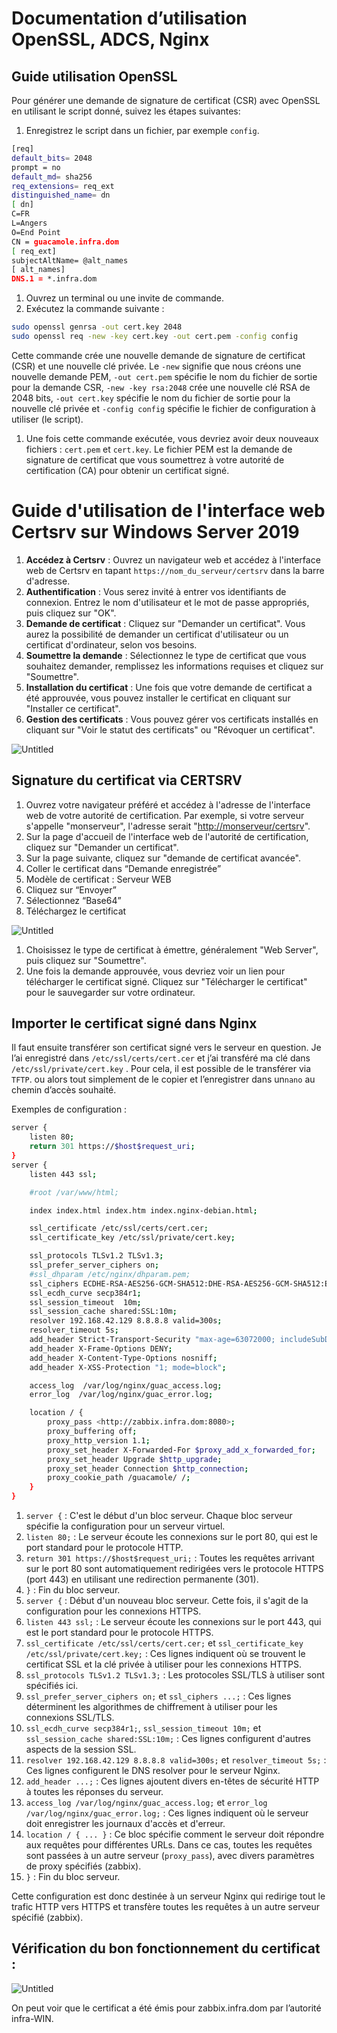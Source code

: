 # Documentation d’utilisation OpenSSL, ADCS, Nginx

## Guide utilisation OpenSSL

Pour générer une demande de signature de certificat (CSR) avec OpenSSL en utilisant le script donné, suivez les étapes suivantes:

1. Enregistrez le script dans un fichier, par exemple `config`.

```bash
[req]
default_bits= 2048
prompt = no
default_md= sha256
req_extensions= req_ext
distinguished_name= dn
[ dn]
C=FR
L=Angers
O=End Point
CN = guacamole.infra.dom
[ req_ext]
subjectAltName= @alt_names
[ alt_names]
DNS.1 = *.infra.dom

```

1. Ouvrez un terminal ou une invite de commande.
2. Exécutez la commande suivante :

```bash
sudo openssl genrsa -out cert.key 2048
sudo openssl req -new -key cert.key -out cert.pem -config config
```

Cette commande crée une nouvelle demande de signature de certificat (CSR) et une nouvelle clé privée. Le `-new` signifie que nous créons une nouvelle demande PEM, `-out cert.pem` spécifie le nom du fichier de sortie pour la demande CSR, `-new -key rsa:2048` crée une nouvelle clé RSA de 2048 bits,  `-out cert.key` spécifie le nom du fichier de sortie pour la nouvelle clé privée et `-config config` spécifie le fichier de configuration à utiliser (le script).

1. Une fois cette commande exécutée, vous devriez avoir deux nouveaux fichiers : `cert.pem` et `cert.key`. Le fichier PEM est la demande de signature de certificat que vous soumettrez à votre autorité de certification (CA) pour obtenir un certificat signé.

# Guide d'utilisation de l'interface web Certsrv sur Windows Server 2019

1. **Accédez à Certsrv** : Ouvrez un navigateur web et accédez à l'interface web de Certsrv en tapant `https://nom_du_serveur/certsrv` dans la barre d'adresse.
2. **Authentification** : Vous serez invité à entrer vos identifiants de connexion. Entrez le nom d'utilisateur et le mot de passe appropriés, puis cliquez sur "OK".
3. **Demande de certificat** : Cliquez sur "Demander un certificat". Vous aurez la possibilité de demander un certificat d'utilisateur ou un certificat d'ordinateur, selon vos besoins.
4. **Soumettre la demande** : Sélectionnez le type de certificat que vous souhaitez demander, remplissez les informations requises et cliquez sur "Soumettre".
5. **Installation du certificat** : Une fois que votre demande de certificat a été approuvée, vous pouvez installer le certificat en cliquant sur "Installer ce certificat".
6. **Gestion des certificats** : Vous pouvez gérer vos certificats installés en cliquant sur "Voir le statut des certificats" ou "Révoquer un certificat".

![Untitled](Documentation%20d%E2%80%99utilisation%20OpenSSL,%20ADCS,%20Nginx%20e6a5f9ff982640529e2c14d851293973/Untitled.png)

## Signature du certificat via CERTSRV

1. Ouvrez votre navigateur préféré et accédez à l'adresse de l'interface web de votre autorité de certification. Par exemple, si votre serveur s'appelle "monserveur", l'adresse serait "[http://monserveur/certsrv](http://monserveur/certsrv)".
2. Sur la page d'accueil de l'interface web de l'autorité de certification, cliquez sur "Demander un certificat".
3. Sur la page suivante, cliquez sur "demande de certificat avancée".
4. Coller le certificat dans “Demande enregistrée”
5. Modèle de certificat : Serveur WEB 
6. Cliquez sur “Envoyer”
7. Sélectionnez “Base64”
8. Téléchargez le certificat

![Untitled](Documentation%20cre%CC%81ation%20autorite%CC%81%20de%20certification%20b6c6bcec0b004b8e832f98cfed1fcaf4/Untitled%201.png)

1. Choisissez le type de certificat à émettre, généralement "Web Server", puis cliquez sur "Soumettre".
2. Une fois la demande approuvée, vous devriez voir un lien pour télécharger le certificat signé. Cliquez sur "Télécharger le certificat" pour le sauvegarder sur votre ordinateur.

## Importer le certificat signé dans Nginx

Il faut ensuite transférer son certificat signé vers le serveur en question. Je l’ai enregistré dans `/etc/ssl/certs/cert.cer` et j’ai transféré ma clé dans `/etc/ssl/private/cert.key` . Pour cela, il est possible de le transférer via `TFTP`. ou alors tout simplement de le copier et l’enregistrer dans un`nano` au chemin d’accès souhaité. 

Exemples de configuration : 

```bash
server {
    listen 80;
    return 301 https://$host$request_uri;
}
server {
    listen 443 ssl;

    #root /var/www/html;

    index index.html index.htm index.nginx-debian.html;

    ssl_certificate /etc/ssl/certs/cert.cer;
    ssl_certificate_key /etc/ssl/private/cert.key;

    ssl_protocols TLSv1.2 TLSv1.3;
    ssl_prefer_server_ciphers on;
    #ssl_dhparam /etc/nginx/dhparam.pem;
    ssl_ciphers ECDHE-RSA-AES256-GCM-SHA512:DHE-RSA-AES256-GCM-SHA512:ECDHE-RSA-AES256-GCM-SHA384:DHE-RSA-AES256-GCM-SHA384:ECDHE-RSA-AES256-SHA384;
    ssl_ecdh_curve secp384r1;
    ssl_session_timeout  10m;
    ssl_session_cache shared:SSL:10m;
    resolver 192.168.42.129 8.8.8.8 valid=300s;
    resolver_timeout 5s;
    add_header Strict-Transport-Security "max-age=63072000; includeSubDomains; preload";
    add_header X-Frame-Options DENY;
    add_header X-Content-Type-Options nosniff;
    add_header X-XSS-Protection "1; mode=block";

    access_log  /var/log/nginx/guac_access.log;
    error_log  /var/log/nginx/guac_error.log;

    location / {
        proxy_pass <http://zabbix.infra.dom:8080>;
        proxy_buffering off;
        proxy_http_version 1.1;
        proxy_set_header X-Forwarded-For $proxy_add_x_forwarded_for;
        proxy_set_header Upgrade $http_upgrade;
        proxy_set_header Connection $http_connection;
        proxy_cookie_path /guacamole/ /;
    }
}

```

1. `server {` : C'est le début d'un bloc serveur. Chaque bloc serveur spécifie la configuration pour un serveur virtuel.
2. `listen 80;` : Le serveur écoute les connexions sur le port 80, qui est le port standard pour le protocole HTTP.
3. `return 301 https://$host$request_uri;` : Toutes les requêtes arrivant sur le port 80 sont automatiquement redirigées vers le protocole HTTPS (port 443) en utilisant une redirection permanente (301).
4. `}` : Fin du bloc serveur.
5. `server {` : Début d'un nouveau bloc serveur. Cette fois, il s'agit de la configuration pour les connexions HTTPS.
6. `listen 443 ssl;` : Le serveur écoute les connexions sur le port 443, qui est le port standard pour le protocole HTTPS.
7. `ssl_certificate /etc/ssl/certs/cert.cer;` et `ssl_certificate_key /etc/ssl/private/cert.key;` : Ces lignes indiquent où se trouvent le certificat SSL et la clé privée à utiliser pour les connexions HTTPS.
8. `ssl_protocols TLSv1.2 TLSv1.3;` : Les protocoles SSL/TLS à utiliser sont spécifiés ici.
9. `ssl_prefer_server_ciphers on;` et `ssl_ciphers ...;` : Ces lignes déterminent les algorithmes de chiffrement à utiliser pour les connexions SSL/TLS.
10. `ssl_ecdh_curve secp384r1;`, `ssl_session_timeout 10m;` et `ssl_session_cache shared:SSL:10m;` : Ces lignes configurent d'autres aspects de la session SSL.
11. `resolver 192.168.42.129 8.8.8.8 valid=300s;` et `resolver_timeout 5s;` : Ces lignes configurent le DNS resolver pour le serveur Nginx.
12. `add_header ...;` : Ces lignes ajoutent divers en-têtes de sécurité HTTP à toutes les réponses du serveur.
13. `access_log /var/log/nginx/guac_access.log;` et `error_log /var/log/nginx/guac_error.log;` : Ces lignes indiquent où le serveur doit enregistrer les journaux d'accès et d'erreur.
14. `location / { ... }` : Ce bloc spécifie comment le serveur doit répondre aux requêtes pour différentes URLs. Dans ce cas, toutes les requêtes sont passées à un autre serveur (`proxy_pass`), avec divers paramètres de proxy spécifiés (zabbix).
15. `}` : Fin du bloc serveur.

Cette configuration est donc destinée à un serveur Nginx qui redirige tout le trafic HTTP vers HTTPS et transfère toutes les requêtes à un autre serveur spécifié (zabbix).

## Vérification du bon fonctionnement du certificat :

![Untitled](Documentation%20cre%CC%81ation%20autorite%CC%81%20de%20certification%20b6c6bcec0b004b8e832f98cfed1fcaf4/Untitled%202.png)

On peut voir que le certificat a été émis pour zabbix.infra.dom par l’autorité infra-WIN.